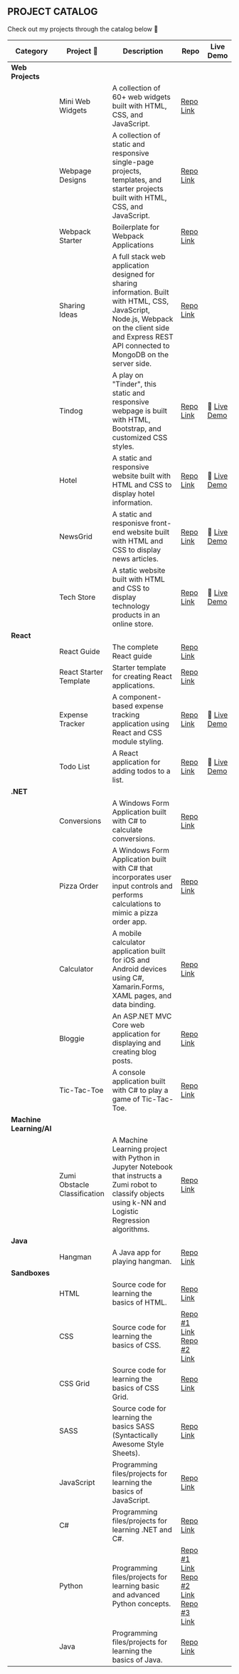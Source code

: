 ## PROJECT CATALOG

Check out my projects through the catalog below :raised_hands:

| Category | Project :rocket: | Description | Repo | Live Demo |
| -------|---------|-------------|------|-----------|
| **Web Projects** |
| | Mini Web Widgets | A collection of 60+ web widgets built with HTML, CSS, and JavaScript. | [Repo Link](https://github.com/sidneyshafer/mini-web-projects) | |
| | Webpage Designs | A collection of static and responsive single-page projects, templates, and starter projects built with HTML, CSS, and JavaScript. | [Repo Link](https://github.com/sidneyshafer/webpage-projects) | |
| | Webpack Starter | Boilerplate for Webpack Applications | [Repo Link](https://github.com/sidneyshafer/webpack-starter) | |
| | Sharing Ideas | A full stack web application designed for sharing information. Built with HTML, CSS, JavaScript, Node.js, Webpack on the client side and Express REST API connected to MongoDB on the server side. | [Repo Link](https://github.com/sidneyshafer/sharing-ideas-app) | |
| | Tindog | A play on "Tinder", this static and responsive webpage is built with HTML, Bootstrap, and customized CSS styles. | [Repo Link](https://github.com/sidneyshafer/tindog) | :link: [Live Demo](https://sidneyshafer.github.io/tindog/) |
| | Hotel | A static and responsive website built with HTML and CSS to display hotel information. | [Repo Link](https://github.com/sidneyshafer/hotel-website) | :link: [Live Demo](https://sidneyshafer.github.io/hotel-website/) |
| | NewsGrid | A static and responisve front-end website built with HTML and CSS to display news articles. | [Repo Link](https://github.com/sidneyshafer/newsgrid-website) | :link: [Live Demo](https://sidneyshafer.github.io/newsgrid-website/) |
| | Tech Store | A static website built with HTML and CSS to display technology products in an online store. | [Repo Link](https://github.com/sidneyshafer/newsgrid-website) | :link: [Live Demo](https://sidneyshafer.github.io/tech-store/) |
| **React** |
| | React Guide | The complete React guide | [Repo Link](https://github.com/sidneyshafer/complete-react-guide) | |
| | React Starter Template | Starter template for creating React applications. | [Repo Link](https://github.com/sidneyshafer/react-starter-template) | |
| | Expense Tracker | A component-based expense tracking application using React and CSS module styling. | [Repo Link](https://github.com/sidneyshafer/expense-tracker) | :link: [Live Demo](https://cosmic-chebakia-644d50.netlify.app/) |
| | Todo List | A React application for adding todos to a list. | [Repo Link](https://github.com/sidneyshafer/todo-list) | :link: [Live Demo](https://funny-paletas-5452e6.netlify.app/) |
| **.NET** |
| | Conversions | A Windows Form Application built with C# to calculate conversions. | [Repo Link](https://github.com/sidneyshafer/conversions) | |
| | Pizza Order | A Windows Form Application built with C# that incorporates user input controls and performs calculations to mimic a pizza order app. | [Repo Link](https://github.com/sidneyshafer/pizza-order-app) | |
| | Calculator | A mobile calculator application built for iOS and Android devices using C#, Xamarin.Forms, XAML pages, and data binding. | [Repo Link](https://github.com/sidneyshafer/calculator) | |
| | Bloggie | An ASP.NET MVC Core web application for displaying and creating blog posts. | [Repo Link](https://github.com/sidneyshafer/Bloggie) | |
| | Tic-Tac-Toe | A console application built with C# to play a game of Tic-Tac-Toe. | [Repo Link](https://github.com/sidneyshafer/tic-tac-toe) | |
| **Machine Learning/AI** |
| | Zumi Obstacle Classification | A Machine Learning project with Python in Jupyter Notebook that instructs a Zumi robot to classify objects using k-NN and Logistic Regression algorithms. | [Repo Link](https://github.com/sidneyshafer/zumi-project) | |
| **Java** |
| | Hangman | A Java app for playing hangman. | [Repo Link](https://github.com/sidneyshafer/hangman) | |
| **Sandboxes** |
| | HTML | Source code for learning the basics of HTML. | [Repo Link](https://github.com/sidneyshafer/html-sandbox) | |
| | CSS | Source code for learning the basics of CSS. | [Repo #1 Link](https://github.com/sidneyshafer/css-sandbox) [Repo #2 Link](https://github.com/sidneyshafer/css-sandbox) | |
| | CSS Grid | Source code for learning the basics of CSS Grid. | [Repo Link](https://github.com/sidneyshafer/grid-sandbox) | |
| | SASS | Source code for learning the basics SASS (Syntactically Awesome Style Sheets). | [Repo Link](https://github.com/sidneyshafer/sass-sandbox) | |
| | JavaScript | Programming files/projects for learning the basics of JavaScript. | [Repo Link](https://github.com/sidneyshafer/javascript-sandbox) | |
| | C# | Programming files/projects for learning .NET and C#. | [Repo Link](https://github.com/sidneyshafer/c-sharp-sandbox) | |
| | Python | Programming files/projects for learning basic and advanced Python concepts. | [Repo #1 Link](https://github.com/sidneyshafer/python-pro-bootcamp) [Repo #2 Link](https://github.com/sidneyshafer/python-bootcamp) [Repo #3 Link](https://github.com/sidneyshafer/python-fundamentals) | |
| | Java | Programming files/projects for learning the basics of Java. | [Repo Link](https://github.com/sidneyshafer/java-sandbox) | |
